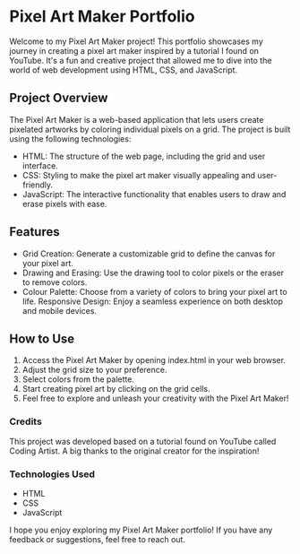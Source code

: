 # Pixel Art Maker Portfolio

Welcome to my Pixel Art Maker project! This portfolio showcases my journey in creating a pixel art maker inspired by a tutorial I found on YouTube. It's a fun and creative project that allowed me to dive into the world of web development using HTML, CSS, and JavaScript.

## Project Overview
The Pixel Art Maker is a web-based application that lets users create pixelated artworks by coloring individual pixels on a grid. The project is built using the following technologies:
* HTML: The structure of the web page, including the grid and user interface.
* CSS: Styling to make the pixel art maker visually appealing and user-friendly.
* JavaScript: The interactive functionality that enables users to draw and erase pixels with ease.

## Features
* Grid Creation: Generate a customizable grid to define the canvas for your pixel art.
* Drawing and Erasing: Use the drawing tool to color pixels or the eraser to remove colors.
* Colour Palette: Choose from a variety of colors to bring your pixel art to life.
Responsive Design: Enjoy a seamless experience on both desktop and mobile devices.

## How to Use
1. Access the Pixel Art Maker by opening index.html in your web browser.
2. Adjust the grid size to your preference.
3. Select colors from the palette.
4. Start creating pixel art by clicking on the grid cells.
5. Feel free to explore and unleash your creativity with the Pixel Art Maker!

### Credits
This project was developed based on a tutorial found on YouTube called Coding Artist. A big thanks to the original creator for the inspiration!

### Technologies Used
* HTML
* CSS
* JavaScript

I hope you enjoy exploring my Pixel Art Maker portfolio! If you have any feedback or suggestions, feel free to reach out.

